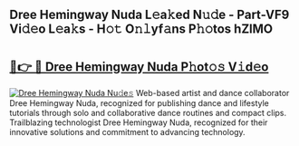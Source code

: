 ## Dree Hemingway Nuda L𝚎a𝚔ed N𝚞𝚍e - Part-VF9 Vi𝚍𝚎o L𝚎a𝚔s - H𝚘𝚝 O𝚗𝚕yf𝚊ns P𝚑𝚘tos hZlMO

# <h2><a href="http://kf8w374.oniu.top/?m=Dree+Hemingway+Nuda">🔗👉 🔴 Dree Hemingway Nuda P𝚑ot𝚘𝚜 V𝚒d𝚎o</a></h2>

[![Dree Hemingway Nuda Nu𝚍e𝚜](https://i.imgur.com/0qMVB7G.gif)](http://kf8w374.oniu.top/?m=Dree+Hemingway+Nuda)
Web-based artist and dance collaborator Dree Hemingway Nuda, recognized for publishing dance and lifestyle tutorials through solo and collaborative dance routines and compact clips. Trailblazing technologist Dree Hemingway Nuda, recognized for their innovative solutions and commitment to advancing technology.  
